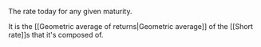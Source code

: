 The rate today for any given maturity.

It is the [[Geometric average of returns|Geometric average]] of the [[Short rate]]s that it's composed of.